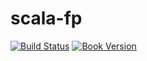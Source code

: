 # scala-fp

[![Build Status][build-image]][build-url]
[![Book Version][tag-image]][tag-url]

[build-image]: https://img.shields.io/travis/niqdev/scala-fp.svg?style=popout-square
[build-url]: https://travis-ci.org/niqdev/scala-fp
[tag-image]: https://img.shields.io/github/tag/niqdev/scala-fp.svg?style=popout-square&color=blue&label=book-version
[tag-url]: https://niqdev.github.io/scala-fp
